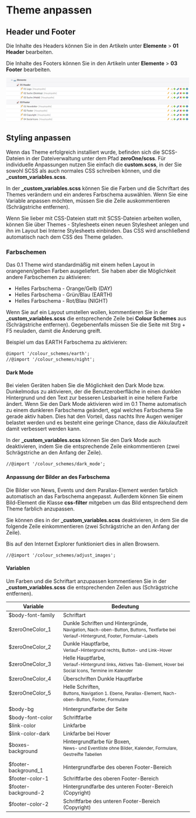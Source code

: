 # Theme anpassen

## Header und Footer

Die Inhalte des Headers können Sie in den Artikeln unter **Elemente** > **01 Header** bearbeiten.

Die Inhalte des Footers können Sie in den Artikeln unter **Elemente** > **03 Footer** bearbeiten.

![Header und Footer Inhalte anpassen](../_images/zeroone-theme/einrichtung/header_footer_artikel.png)

## Styling anpassen

Wenn das Theme erfolgreich installiert wurde, befinden sich die SCSS-Dateien in der Dateiverwaltung unter dem Pfad 
**zeroOne/scss**. Für individuelle Anpassungen nutzen Sie einfach die **custom.scss**, in der Sie sowohl SCSS als auch 
normales CSS schreiben können, und die **_custom_variables.scss**.

In der **_custom_variables.scss** können Sie die Farben und die Schriftart des Themes verändern und ein anderes 
Farbschema auswählen. Wenn Sie eine Variable anpassen möchten, müssen Sie die Zeile auskommentieren 
(Schrägstriche entfernen).

Wenn Sie lieber mit CSS-Dateien statt mit SCSS-Dateien arbeiten wollen, können Sie über Themes - Stylesheets einen 
neuen Stylesheet anlegen und ihn im Layout bei Interne Stylesheets einbinden. Das CSS wird anschließend automatisch 
nach dem CSS des Theme geladen.

### Farbschemen

Das 0.1 Theme wird standardmäßig mit einem hellen Layout in orangenen/gelben Farben ausgeliefert. Sie haben aber die
Möglichkeit andere Farbschemen zu aktivieren:

* Helles Farbschema - Orange/Gelb (DAY)
* Helles Farbschema - Grün/Blau (EARTH)
* Helles Farbschema - Rot/Blau (NIGHT)

Wenn Sie auf ein Layout umstellen wollen, kommentieren Sie in der **\_custom\_variables.scss** die entsprechende Zeile 
bei **Colour Schemes** aus (Schrägstriche entfernen). Gegebenenfalls müssen Sie die Seite mit Strg + F5 neuladen, 
damit die Änderung greift.

Beispiel um das EARTH Farbschema zu aktivieren:

```
@import '/colour_schemes/earth';
//@import '/colour_schemes/night';
```

#### Dark Mode

Bei vielen Geräten haben Sie die Möglichkeit den Dark Mode bzw. Dunkelmodus zu aktivieren, der die Benutzeroberfläche 
in einen dunklen Hintergrund und den Text zur besseren Lesbarkeit in eine hellere Farbe ändert. Wenn Sie den Dark Mode 
aktivieren wird im 0.1 Theme automatisch zu einem dunkleren Farbschema geändert, egal welches Farbschema Sie gerade 
aktiv haben. Dies hat den Vorteil, dass nachts Ihre Augen weniger belastet werden und es besteht eine geringe Chance, 
dass die Akkulaufzeit damit verbessert werden kann.

In der **_custom_variables.scss** können Sie den Dark Mode auch deaktivieren, indem Sie die entsprechende Zeile 
einkommentieren (zwei Schrägstriche an den Anfang der Zeile).

```
//@import '/colour_schemes/dark_mode';
```

#### Anpassung der Bilder an des Farbschema

Die Bilder von News, Events und dem Parallax-Element werden farblich automatisch an das Farbschema angepasst. Außerdem 
können Sie einem Bild-Element die Klasse **css-filter** mitgeben um das Bild entsprechend dem Theme farblich anzupassen.

Sie können dies in der **_custom_variables.scss** deaktivieren, in dem Sie die folgende Zeile einkommentieren 
(zwei Schrägstriche an den Anfang der Zeile).

Bis auf den Internet Explorer funktioniert dies in allen Browsern.

```
//@import '/colour_schemes/adjust_images';
```

#### Variablen

Um Farben und die Schriftart anzupassen kommentieren Sie in der **_custom_variables.scss** die entsprechenden Zeilen 
aus (Schrägstriche entfernen).

| Variable | Bedeutung |
| ------------- | ------------- |
| $body-font-family | Schriftart |
| $zeroOneColor_1 | Dunkle Schriften und Hintergründe, <br><span style="font-size:12px;">Navigation, Nach-oben-Button, Buttons, Textfarbe bei Verlauf-Hintergrund, Footer, Formular-Labels</span> |
| $zeroOneColor_2 | Dunkle Hauptfarbe, <br><span style="font-size:12px;">Verlauf-Hintergrund rechts, Button- und Link-Hover</span> |
| $zeroOneColor_3 | Helle Hauptfarbe, <br><span style="font-size:12px;">Verlauf-Hintergrund links, Aktives Tab-Element, Hover bei Social Icons, Termine im Kalender</span> |
| $zeroOneColor_4 | Überschriften Dunkle Hauptfarbe |
| $zeroOneColor_5 | Helle Schriften, <br><span style="font-size:12px;">Buttons, Navigation 1. Ebene, Parallax-Element, Nach-oben-Button, Footer, Formulare</span> |
| | |
| $body-bg | Hintergrundfarbe der Seite |
| $body-font-color | Schriftfarbe |
| $link-color | Linkfarbe |
| $link-color-dark | Linkfarbe bei Hover |
| $boxes-background | Hintergrundfarbe für Boxen, <br><span style="font-size:12px;">News- und Eventliste ohne Bilder, Kalender, Formulare, Gestreifte Tabellen</span> |
| | |
| $footer-background_1 | Hintergrundfarbe des oberen Footer-Bereich |
| $footer-color-1 | Schriftfarbe des oberen Footer-Bereich |
| $footer-background-2 | Hintergrundfarbe des unteren Footer-Bereich (Copyright) |
| $footer-color-2 | Schriftfarbe des unteren Footer-Bereich (Copyright) |
